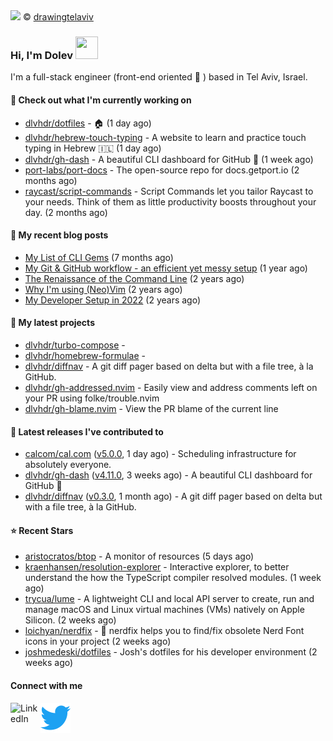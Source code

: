 <img src="https://user-images.githubusercontent.com/6196971/205364459-63d54329-d28a-403f-ac06-3baeb4685b46.jpg" />
© <a href="https://www.instagram.com/drawingtelaviv/">drawingtelaviv</a>

### Hi, I'm Dolev <img width="36px" height="36px" src="https://user-images.githubusercontent.com/1303154/88677602-1635ba80-d120-11ea-84d8-d263ba5fc3c0.gif" />

I'm a full-stack engineer (front-end oriented :rainbow: ) based in Tel Aviv, Israel.

#### 👷 Check out what I'm currently working on

- [dlvhdr/dotfiles](https://github.com/dlvhdr/dotfiles) - 🏠 (1 day ago)
- [dlvhdr/hebrew-touch-typing](https://github.com/dlvhdr/hebrew-touch-typing) - A website to learn and practice touch typing in Hebrew 🇮🇱 (1 day ago)
- [dlvhdr/gh-dash](https://github.com/dlvhdr/gh-dash) - A beautiful CLI dashboard for GitHub 🚀  (1 week ago)
- [port-labs/port-docs](https://github.com/port-labs/port-docs) - The open-source repo for docs.getport.io (2 months ago)
- [raycast/script-commands](https://github.com/raycast/script-commands) - Script Commands let you tailor Raycast to your needs. Think of them as little productivity boosts throughout your day. (2 months ago)

#### 📜 My recent blog posts

- [My List of CLI Gems](https://dlvhdr.me/posts/cli-tools) (7 months ago)
- [My Git &amp; GitHub workflow - an efficient yet messy setup](https://dlvhdr.me/posts/how-i-use-github) (1 year ago)
- [The Renaissance of the Command Line](https://dlvhdr.me/posts/the-renaissance-of-the-command-line) (2 years ago)
- [Why I&#39;m using (Neo)Vim](https://dlvhdr.me/posts/why-im-using-vim) (2 years ago)
- [My Developer Setup in 2022](https://dlvhdr.me/posts/dev-setup) (2 years ago)

#### 🌱 My latest projects

- [dlvhdr/turbo-compose](https://github.com/dlvhdr/turbo-compose) - 
- [dlvhdr/homebrew-formulae](https://github.com/dlvhdr/homebrew-formulae) - 
- [dlvhdr/diffnav](https://github.com/dlvhdr/diffnav) - A git diff pager based on delta but with a file tree, à la GitHub.
- [dlvhdr/gh-addressed.nvim](https://github.com/dlvhdr/gh-addressed.nvim) - Easily view and address comments left on your PR using folke/trouble.nvim
- [dlvhdr/gh-blame.nvim](https://github.com/dlvhdr/gh-blame.nvim) - View the PR blame of the current line

#### 🔭 Latest releases I've contributed to

- [calcom/cal.com](https://github.com/calcom/cal.com) ([v5.0.0](https://github.com/calcom/cal.com/releases/tag/v5.0.0), 1 day ago) - Scheduling infrastructure for absolutely everyone.
- [dlvhdr/gh-dash](https://github.com/dlvhdr/gh-dash) ([v4.11.0](https://github.com/dlvhdr/gh-dash/releases/tag/v4.11.0), 3 weeks ago) - A beautiful CLI dashboard for GitHub 🚀 
- [dlvhdr/diffnav](https://github.com/dlvhdr/diffnav) ([v0.3.0](https://github.com/dlvhdr/diffnav/releases/tag/v0.3.0), 1 month ago) - A git diff pager based on delta but with a file tree, à la GitHub.

#### ⭐ Recent Stars

- [aristocratos/btop](https://github.com/aristocratos/btop) - A monitor of resources (5 days ago)
- [kraenhansen/resolution-explorer](https://github.com/kraenhansen/resolution-explorer) - Interactive explorer, to better understand the how the TypeScript compiler resolved modules. (1 week ago)
- [trycua/lume](https://github.com/trycua/lume) - A lightweight CLI and local API server to create, run and manage macOS and Linux virtual machines (VMs) natively on Apple Silicon. (2 weeks ago)
- [loichyan/nerdfix](https://github.com/loichyan/nerdfix) - 🔣 nerdfix helps you to find/fix obsolete Nerd Font icons in your project (2 weeks ago)
- [joshmedeski/dotfiles](https://github.com/joshmedeski/dotfiles) - Josh&#39;s dotfiles for his developer environment (2 weeks ago)

#### Connect with me

[<img align="left" alt="LinkedIn" width="48px" src="https://camo.githubusercontent.com/c8a9c5b414cd812ad6a97a46c29af67239ddaeae08c41724ff7d945fb4c047e5/68747470733a2f2f6564656e742e6769746875622e696f2f537570657254696e7949636f6e732f696d616765732f7376672f6c696e6b6564696e2e737667" />][linkedin]

[<img align="left" alt="Twitter" width="48px" src="icons/twitter.svg" />][twitter]

[linkedin]: https://www.linkedin.com/in/dolev-hadar/
[twitter]: https://twitter.com/elys1um

